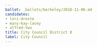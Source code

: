 ```yaml
---
ballot: _ballots/berkeley/2018-11-06.md
candidates:
- lori-droste
- mary-kay-lacey
- alfred-twu
title: City Council District 8
label: City Council
---
```

